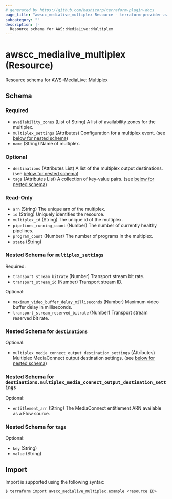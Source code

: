 ```yaml
---
# generated by https://github.com/hashicorp/terraform-plugin-docs
page_title: "awscc_medialive_multiplex Resource - terraform-provider-awscc"
subcategory: ""
description: |-
  Resource schema for AWS::MediaLive::Multiplex
---
```


# awscc_medialive_multiplex (Resource)

Resource schema for AWS::MediaLive::Multiplex



<!-- schema generated by tfplugindocs -->
## Schema

### Required

- `availability_zones` (List of String) A list of availability zones for the multiplex.
- `multiplex_settings` (Attributes) Configuration for a multiplex event. (see [below for nested schema](#nestedatt--multiplex_settings))
- `name` (String) Name of multiplex.

### Optional

- `destinations` (Attributes List) A list of the multiplex output destinations. (see [below for nested schema](#nestedatt--destinations))
- `tags` (Attributes List) A collection of key-value pairs. (see [below for nested schema](#nestedatt--tags))

### Read-Only

- `arn` (String) The unique arn of the multiplex.
- `id` (String) Uniquely identifies the resource.
- `multiplex_id` (String) The unique id of the multiplex.
- `pipelines_running_count` (Number) The number of currently healthy pipelines.
- `program_count` (Number) The number of programs in the multiplex.
- `state` (String)

<a id="nestedatt--multiplex_settings"></a>
### Nested Schema for `multiplex_settings`

Required:

- `transport_stream_bitrate` (Number) Transport stream bit rate.
- `transport_stream_id` (Number) Transport stream ID.

Optional:

- `maximum_video_buffer_delay_milliseconds` (Number) Maximum video buffer delay in milliseconds.
- `transport_stream_reserved_bitrate` (Number) Transport stream reserved bit rate.


<a id="nestedatt--destinations"></a>
### Nested Schema for `destinations`

Optional:

- `multiplex_media_connect_output_destination_settings` (Attributes) Multiplex MediaConnect output destination settings. (see [below for nested schema](#nestedatt--destinations--multiplex_media_connect_output_destination_settings))

<a id="nestedatt--destinations--multiplex_media_connect_output_destination_settings"></a>
### Nested Schema for `destinations.multiplex_media_connect_output_destination_settings`

Optional:

- `entitlement_arn` (String) The MediaConnect entitlement ARN available as a Flow source.



<a id="nestedatt--tags"></a>
### Nested Schema for `tags`

Optional:

- `key` (String)
- `value` (String)

## Import

Import is supported using the following syntax:

```shell
$ terraform import awscc_medialive_multiplex.example <resource ID>
```
